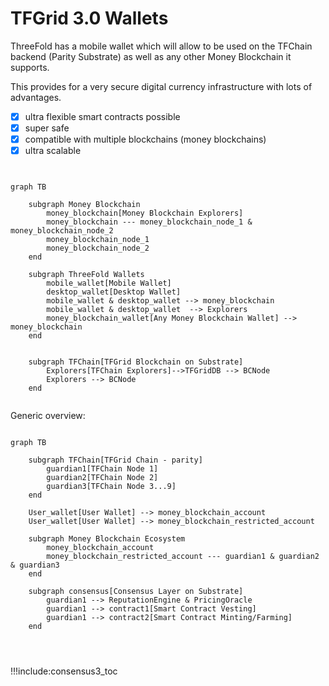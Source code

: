 
# TFGrid 3.0 Wallets

ThreeFold has a mobile wallet which will allow to be used on the TFChain backend (Parity Substrate) as well as any other Money Blockchain it supports.

This provides for a very secure digital currency infrastructure with lots of advantages.

- [X] ultra flexible smart contracts possible 
- [X] super safe
- [X] compatible with multiple blockchains (money blockchains)
- [X] ultra scalable

```mermaid


graph TB

    subgraph Money Blockchain
        money_blockchain[Money Blockchain Explorers]
        money_blockchain --- money_blockchain_node_1 & money_blockchain_node_2
        money_blockchain_node_1
        money_blockchain_node_2
    end

    subgraph ThreeFold Wallets
        mobile_wallet[Mobile Wallet]
        desktop_wallet[Desktop Wallet]
        mobile_wallet & desktop_wallet --> money_blockchain
        mobile_wallet & desktop_wallet  --> Explorers
        money_blockchain_wallet[Any Money Blockchain Wallet] --> money_blockchain
    end


    subgraph TFChain[TFGrid Blockchain on Substrate]
        Explorers[TFChain Explorers]-->TFGridDB --> BCNode
        Explorers --> BCNode
    end


```

Generic overview:

```mermaid

graph TB

    subgraph TFChain[TFGrid Chain - parity]
        guardian1[TFChain Node 1]
        guardian2[TFChain Node 2]
        guardian3[TFChain Node 3...9]
    end

    User_wallet[User Wallet] --> money_blockchain_account
    User_wallet[User Wallet] --> money_blockchain_restricted_account

    subgraph Money Blockchain Ecosystem
        money_blockchain_account
        money_blockchain_restricted_account --- guardian1 & guardian2  & guardian3
    end

    subgraph consensus[Consensus Layer on Substrate]
        guardian1 --> ReputationEngine & PricingOracle
        guardian1 --> contract1[Smart Contract Vesting]
        guardian1 --> contract2[Smart Contract Minting/Farming]        
    end




```

!!!include:consensus3_toc